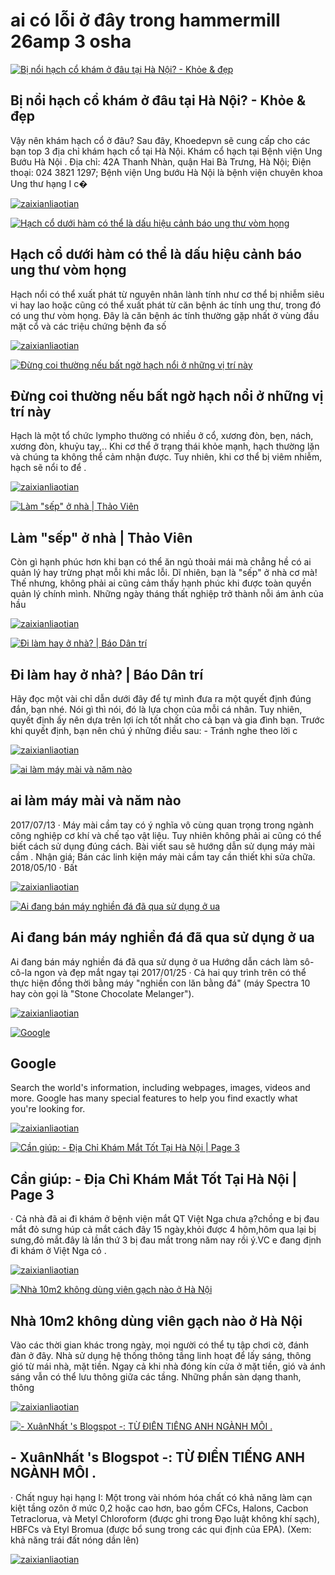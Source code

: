 # ai có lỗi ở đây trong hammermill 26amp 3 osha
<a href="https://mnn.zoosnet.net/LR/Chatpre.aspx?id=MNN94995150&p=https://topgrinding.com/" target="_blank">![Bị nổi hạch cổ khám ở đâu tại Hà Nội? - Khỏe & đẹp](https://github.com/technlg/images/blob/main/18.jpg)</a>
## Bị nổi hạch cổ khám ở đâu tại Hà Nội? - Khỏe & đẹp
Vậy nên khám hạch cổ ở đâu? Sau đây, Khoedepvn sẽ cung cấp cho các bạn top 3 địa chỉ khám hạch cổ tại Hà Nội. Khám cổ hạch tại Bệnh viện Ung Bướu Hà Nội . Địa chỉ: 42A Thanh Nhàn, quận Hai Bà Trưng, Hà Nội; Điện thoại: 024 3821 1297; Bệnh viện Ung bướu Hà Nội là bệnh viện chuyên khoa Ung thư hạng I c�
<a href="https://mnn.zoosnet.net/LR/Chatpre.aspx?id=MNN94995150&p=https://topgrinding.com/" target="_blank"><img src="https://github.com/technlg/images/raw/main/chat11.jpg" alt="zaixianliaotian"/></a><a href="//whatsapp.shibangsoft.com/WhatsApp.php" ><img src="https://github.com/technlg/images/raw/main/chat11.png" alt=""></a>
<a href="https://mnn.zoosnet.net/LR/Chatpre.aspx?id=MNN94995150&p=https://topgrinding.com/" target="_blank">![Hạch cổ dưới hàm có thể là dấu hiệu cảnh báo ung thư vòm họng](https://github.com/technlg/images/blob/main/24.jpg)</a>
## Hạch cổ dưới hàm có thể là dấu hiệu cảnh báo ung thư vòm họng
Hạch nổi có thể xuất phát từ nguyên nhân lành tính như cơ thể bị nhiễm siêu vi hay lao hoặc cũng có thể xuất phát từ căn bệnh ác tính ung thư, trong đó có ung thư vòm họng. Đây là căn bệnh ác tính thường gặp nhất ở vùng đầu mặt cổ và các triệu chứng bệnh đa số 
<a href="https://mnn.zoosnet.net/LR/Chatpre.aspx?id=MNN94995150&p=https://topgrinding.com/" target="_blank"><img src="https://github.com/technlg/images/raw/main/chat11.jpg" alt="zaixianliaotian"/></a><a href="//whatsapp.shibangsoft.com/WhatsApp.php" ><img src="https://github.com/technlg/images/raw/main/chat11.png" alt=""></a>
<a href="https://mnn.zoosnet.net/LR/Chatpre.aspx?id=MNN94995150&p=https://topgrinding.com/" target="_blank">![Đừng coi thường nếu bất ngờ hạch nổi ở những vị trí này ](https://github.com/technlg/images/blob/main/45.jpg)</a>
## Đừng coi thường nếu bất ngờ hạch nổi ở những vị trí này 
Hạch là một tổ chức lympho thường có nhiều ở cổ, xương đòn, bẹn, nách, xương đòn, khuỷu tay,.. Khi cơ thể ở trạng thái khỏe mạnh, hạch thường lặn và chúng ta không thể cảm nhận được. Tuy nhiên, khi cơ thể bị viêm nhiễm, hạch sẽ nổi to để .
<a href="https://mnn.zoosnet.net/LR/Chatpre.aspx?id=MNN94995150&p=https://topgrinding.com/" target="_blank"><img src="https://github.com/technlg/images/raw/main/chat11.jpg" alt="zaixianliaotian"/></a><a href="//whatsapp.shibangsoft.com/WhatsApp.php" ><img src="https://github.com/technlg/images/raw/main/chat11.png" alt=""></a>
<a href="https://mnn.zoosnet.net/LR/Chatpre.aspx?id=MNN94995150&p=https://topgrinding.com/" target="_blank">![Làm "sếp" ở nhà | Thảo Viên](https://github.com/technlg/images/blob/main/20.jpg)</a>
## Làm "sếp" ở nhà | Thảo Viên
Còn gì hạnh phúc hơn khi bạn có thể ăn ngủ thoải mái mà chẳng hề có ai quản lý hay trừng phạt mỗi khi mắc lỗi. Dĩ nhiên, bạn là "sếp" ở nhà cơ mà! Thế nhưng, không phải ai cũng cảm thấy hạnh phúc khi được toàn quyền quản lý chính mình. Những ngày tháng thất nghiệp trở thành nỗi ám ảnh của hầu 
<a href="https://mnn.zoosnet.net/LR/Chatpre.aspx?id=MNN94995150&p=https://topgrinding.com/" target="_blank"><img src="https://github.com/technlg/images/raw/main/chat11.jpg" alt="zaixianliaotian"/></a><a href="//whatsapp.shibangsoft.com/WhatsApp.php" ><img src="https://github.com/technlg/images/raw/main/chat11.png" alt=""></a>
<a href="https://mnn.zoosnet.net/LR/Chatpre.aspx?id=MNN94995150&p=https://topgrinding.com/" target="_blank">![Đi làm hay ở nhà? | Báo Dân trí](https://github.com/technlg/images/blob/main/54.jpg)</a>
## Đi làm hay ở nhà? | Báo Dân trí
Hãy đọc một vài chỉ dẫn dưới đây để tự mình đưa ra một quyết định đúng đắn, bạn nhé. Nói gì thì nói, đó là lựa chọn của mỗi cá nhân. Tuy nhiên, quyết định ấy nên dựa trên lợi ích tốt nhất cho cả bạn và gia đình bạn. Trước khi quyết định, bạn nên chú ý những điều sau: - Tránh nghe theo lời c
<a href="https://mnn.zoosnet.net/LR/Chatpre.aspx?id=MNN94995150&p=https://topgrinding.com/" target="_blank"><img src="https://github.com/technlg/images/raw/main/chat11.jpg" alt="zaixianliaotian"/></a><a href="//whatsapp.shibangsoft.com/WhatsApp.php" ><img src="https://github.com/technlg/images/raw/main/chat11.png" alt=""></a>
<a href="https://mnn.zoosnet.net/LR/Chatpre.aspx?id=MNN94995150&p=https://topgrinding.com/" target="_blank">![ai làm máy mài và năm nào](https://github.com/technlg/images/blob/main/56.jpg)</a>
## ai làm máy mài và năm nào
2017/07/13 · Máy mài cầm tay có ý nghĩa vô cùng quan trọng trong ngành công nghiệp cơ khí và chế tạo vật liệu. Tuy nhiên không phải ai cũng có thể biết cách sử dụng đúng cách. Bài viết sau sẽ hướng dẫn sử dụng máy mài cầm . Nhận giá; Bán các linh kiện máy mài cầm tay cần thiết khi sửa chữa. 2018/05/10 · Bất 
<a href="https://mnn.zoosnet.net/LR/Chatpre.aspx?id=MNN94995150&p=https://topgrinding.com/" target="_blank"><img src="https://github.com/technlg/images/raw/main/chat11.jpg" alt="zaixianliaotian"/></a><a href="//whatsapp.shibangsoft.com/WhatsApp.php" ><img src="https://github.com/technlg/images/raw/main/chat11.png" alt=""></a>
<a href="https://mnn.zoosnet.net/LR/Chatpre.aspx?id=MNN94995150&p=https://topgrinding.com/" target="_blank">![Ai đang bán máy nghiền đá đã qua sử dụng ở ua](https://github.com/technlg/images/blob/main/46.jpg)</a>
## Ai đang bán máy nghiền đá đã qua sử dụng ở ua
Ai đang bán máy nghiền đá đã qua sử dụng ở ua Hướng dẫn cách làm sô-cô-la ngon và đẹp mắt ngay tại 2017/01/25 · Cả hai quy trình trên có thể thực hiện đồng thời bằng máy "nghiền con lăn bằng đá" (máy Spectra 10 hay còn gọi là "Stone Chocolate Melanger").
<a href="https://mnn.zoosnet.net/LR/Chatpre.aspx?id=MNN94995150&p=https://topgrinding.com/" target="_blank"><img src="https://github.com/technlg/images/raw/main/chat11.jpg" alt="zaixianliaotian"/></a><a href="//whatsapp.shibangsoft.com/WhatsApp.php" ><img src="https://github.com/technlg/images/raw/main/chat11.png" alt=""></a>
<a href="https://mnn.zoosnet.net/LR/Chatpre.aspx?id=MNN94995150&p=https://topgrinding.com/" target="_blank">![Google](https://github.com/technlg/images/blob/main/10.jpg)</a>
## Google
Search the world's information, including webpages, images, videos and more. Google has many special features to help you find exactly what you're looking for.
<a href="https://mnn.zoosnet.net/LR/Chatpre.aspx?id=MNN94995150&p=https://topgrinding.com/" target="_blank"><img src="https://github.com/technlg/images/raw/main/chat11.jpg" alt="zaixianliaotian"/></a><a href="//whatsapp.shibangsoft.com/WhatsApp.php" ><img src="https://github.com/technlg/images/raw/main/chat11.png" alt=""></a>
<a href="https://mnn.zoosnet.net/LR/Chatpre.aspx?id=MNN94995150&p=https://topgrinding.com/" target="_blank">![Cần giúp: - Địa Chỉ Khám Mắt Tốt Tại Hà Nội | Page 3 ](https://github.com/technlg/images/blob/main/26.jpg)</a>
## Cần giúp: - Địa Chỉ Khám Mắt Tốt Tại Hà Nội | Page 3 
· Cả nhà đã ai đi khám ở bệnh viện mắt QT Việt Nga chưa ạ?chồng e bị đau mắt đỏ sưng húp cả mắt cách đây 15 ngày,khỏi được 4 hôm,hôm qua lại bị sưng,đỏ mắt.đây là lần thứ 3 bị đau mắt trong năm nay rồi ý.VC e đang định đi khám ở Việt Nga có .
<a href="https://mnn.zoosnet.net/LR/Chatpre.aspx?id=MNN94995150&p=https://topgrinding.com/" target="_blank"><img src="https://github.com/technlg/images/raw/main/chat11.jpg" alt="zaixianliaotian"/></a><a href="//whatsapp.shibangsoft.com/WhatsApp.php" ><img src="https://github.com/technlg/images/raw/main/chat11.png" alt=""></a>
<a href="https://mnn.zoosnet.net/LR/Chatpre.aspx?id=MNN94995150&p=https://topgrinding.com/" target="_blank">![Nhà 10m2 không dùng viên gạch nào ở Hà Nội](https://github.com/technlg/images/blob/main/59.jpg)</a>
## Nhà 10m2 không dùng viên gạch nào ở Hà Nội
Vào các thời gian khác trong ngày, mọi người có thể tụ tập chơi cờ, đánh đàn ở đây. Nhà sử dụng hệ thống thông tầng linh hoạt để lấy sáng, thông gió từ mái nhà, mặt tiền. Ngay cả khi nhà đóng kín cửa ở mặt tiền, gió và ánh sáng vẫn có thể lưu thông giữa các tầng. Những phần sàn dạng thanh, thông 
<a href="https://mnn.zoosnet.net/LR/Chatpre.aspx?id=MNN94995150&p=https://topgrinding.com/" target="_blank"><img src="https://github.com/technlg/images/raw/main/chat11.jpg" alt="zaixianliaotian"/></a><a href="//whatsapp.shibangsoft.com/WhatsApp.php" ><img src="https://github.com/technlg/images/raw/main/chat11.png" alt=""></a>
<a href="https://mnn.zoosnet.net/LR/Chatpre.aspx?id=MNN94995150&p=https://topgrinding.com/" target="_blank">![- XuânNhất 's Blogspot -: TỪ ĐIỂN TIẾNG ANH NGÀNH MÔI .](https://github.com/technlg/images/blob/main/55.jpg)</a>
## - XuânNhất 's Blogspot -: TỪ ĐIỂN TIẾNG ANH NGÀNH MÔI .
· Chất nguy hại hạng I: Một trong vài nhóm hóa chất có khả năng làm cạn kiệt tầng ozôn ở mức 0,2 hoặc cao hơn, bao gồm CFCs, Halons, Cacbon Tetraclorua, và Metyl Chloroform (được ghi trong Đạo luật không khí sạch), HBFCs và Etyl Bromua (được bổ sung trong các qui định của EPA). (Xem: khả năng trái đất nóng dần lên)
<a href="https://mnn.zoosnet.net/LR/Chatpre.aspx?id=MNN94995150&p=https://topgrinding.com/" target="_blank"><img src="https://github.com/technlg/images/raw/main/chat11.jpg" alt="zaixianliaotian"/></a><a href="//whatsapp.shibangsoft.com/WhatsApp.php" ><img src="https://github.com/technlg/images/raw/main/chat11.png" alt=""></a>
